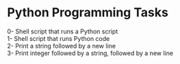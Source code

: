 <h1>Python Programming Tasks</h1>
0- Shell script that runs a Python script</br>
1- Shell script that runs Python code</br>
2- Print a string followed by a new line</br>
3- Print integer followed by a string, followed by a new line</br>
